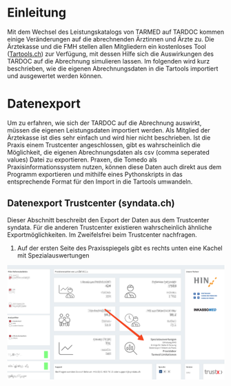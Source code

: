 # Einleitung

Mit dem Wechsel des Leistungskatalogs von TARMED auf TARDOC kommen einige Veränderungen auf die abrechnenden Ärztinnen und Ärzte zu. Die Ärztekasse und die FMH stellen allen Mitgliedern ein kostenloses Tool ([Tartools.ch](www.tartools.ch)) zur Verfügung, mit dessen Hilfe sich die Auswirkungen des TARDOC auf die Abrechnung simulieren lassen.
Im folgenden wird kurz beschrieben, wie die eigenen Abrechnungsdaten in die Tartools importiert und ausgewertet werden können.

# Datenexport

Um zu erfahren, wie sich der TARDOC auf die Abrechnung auswirkt, müssen die eigenen Leistungsdaten importiert werden. Als Mitglied der Ärztekasse ist dies sehr einfach und wird hier nicht beschrieben. 
Ist die Praxis einem Trustcenter angeschlossen, gibt es wahrscheinlich die Möglichkeit, die eigenen Abrechnungsdaten als csv (comma seperated values) Datei zu exportieren. Praxen, die Tomedo als Praxisinformationssystem nutzen, können diese Daten auch direkt aus dem Programm exportieren und mithilfe eines Pythonskripts in das entsprechende Format für den Import in die Tartools umwandeln.

## Datenexport Trustcenter (syndata.ch)

Dieser Abschnitt beschreibt den Export der Daten aus dem Trustcenter syndata. Für die anderen Trustcenter existieren wahrscheinlich ähnliche Exportmöglichkeiten. Im Zweifelsfrei beim Trustcenter nachfragen.

1. Auf der ersten Seite des Praxisspiegels gibt es rechts unten eine Kachel mit Spezialauswertungen

![Homepage Praxisspiegel syndata.ch](./images/syndata_home.png)
